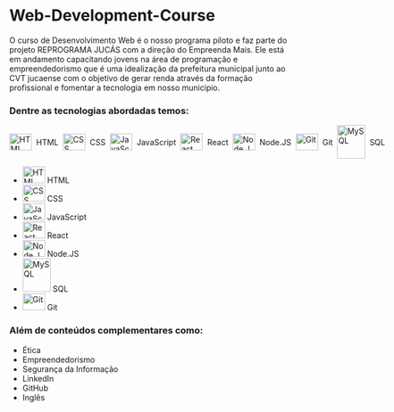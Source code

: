 # Web-Development-Course

O curso de Desenvolvimento Web é o nosso programa piloto e faz parte do projeto REPROGRAMA JUCÁS com a direção do Empreenda Mais. Ele está em andamento capacitando jovens na área de programação e empreendedorismo que é uma idealização da prefeitura municipal junto ao CVT jucaense com o objetivo de gerar renda através da formação profissional e fomentar a tecnologia em nosso município.

### Dentre as tecnologias abordadas temos:

<div style="display: flex; align-items: center; justify-content: space-around; gap: 8px">
  <img align="center" alt="HTML" height="30" width="40" src="https://cdn.jsdelivr.net/gh/devicons/devicon/icons/html5/html5-original.svg">
  HTML
  <img align="center" alt="CSS" height="30" width="40" src="https://cdn.jsdelivr.net/gh/devicons/devicon/icons/css3/css3-original.svg">
  CSS
  <img align="center" alt="JavaScript" height="30" width="40" src="https://cdn.jsdelivr.net/gh/devicons/devicon/icons/javascript/javascript-original.svg">
  JavaScript
  <img align="center" alt="React" height="30" width="40" src="https://cdn.jsdelivr.net/gh/devicons/devicon/icons/react/react-original.svg">
  React
  <img align="center" alt="Node.JS" height="30" width="40" src="https://cdn.jsdelivr.net/gh/devicons/devicon/icons/nodejs/nodejs-original.svg"/>
  Node.JS
  <img align="center" alt="Git" height="30" width="40" src="https://cdn.jsdelivr.net/gh/devicons/devicon/icons/git/git-original.svg"/>     
  Git
  <img align="center" alt="MySQL" height="60" width="50" src="https://cdn.jsdelivr.net/gh/devicons/devicon/icons/mysql/mysql-original-wordmark.svg">
  SQL
</div>

<section>
    <ul class="containerTechnologies">
      <li>
          <img alt="HTML" height="30" width="40"
          src="https://cdn.jsdelivr.net/gh/devicons/devicon/icons/html5/html5-original.svg">
          <span>HTML</span>
      </li>
      <li>
          <img alt="CSS" height="30" width="40"
              src="https://cdn.jsdelivr.net/gh/devicons/devicon/icons/css3/css3-original.svg">
          <span>CSS</span>
      </li>
      <li>
          <img alt="JavaScript" height="30" width="40"
          src="https://cdn.jsdelivr.net/gh/devicons/devicon/icons/javascript/javascript-original.svg">
          <span>JavaScript</span>
      </li>
      <li>
          <img alt="React" height="30" width="40"
          src="https://cdn.jsdelivr.net/gh/devicons/devicon/icons/react/react-original.svg">
          <span>React</span>
      </li>
      <li>
          <img alt="Node.JS" height="30" width="40"
          src="https://cdn.jsdelivr.net/gh/devicons/devicon/icons/nodejs/nodejs-original.svg" />
          <span>Node.JS</span>
      </li>
      <li class="sqlConatiner">
          <img id="iconSql" alt="MySQL" height="60" width="50"
          src="https://cdn.jsdelivr.net/gh/devicons/devicon/icons/mysql/mysql-original-wordmark.svg">
          <span class="sqlName">SQL</span>
      </li>
      <li>
          <img alt="Git" height="30" width="40"
          src="https://cdn.jsdelivr.net/gh/devicons/devicon/icons/git/git-original.svg" />
          <span class="gitName">Git</span>
      </li>
  </ul>
</section>

### Além de conteúdos complementares como:

- Ética
- Empreendedorismo
- Segurança da Informação
- LinkedIn
- GitHub
- Inglês
